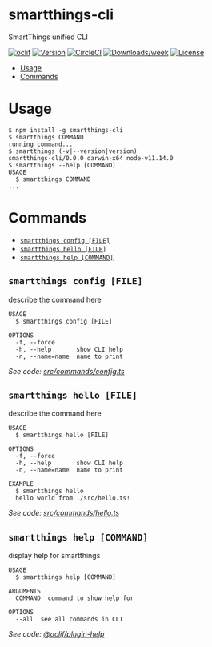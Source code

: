 smartthings-cli
===============

SmartThings unified CLI

[![oclif](https://img.shields.io/badge/cli-oclif-brightgreen.svg)](https://oclif.io)
[![Version](https://img.shields.io/npm/v/smartthings-cli.svg)](https://npmjs.org/package/smartthings-cli)
[![CircleCI](https://circleci.com/gh/SmartThingsCommunity/smartthings-cli/tree/master.svg?style=shield)](https://circleci.com/gh/SmartThingsCommunity/smartthings-cli/tree/master)
[![Downloads/week](https://img.shields.io/npm/dw/smartthings-cli.svg)](https://npmjs.org/package/smartthings-cli)
[![License](https://img.shields.io/npm/l/smartthings-cli.svg)](https://github.com/SmartThingsCommunity/smartthings-cli/blob/master/package.json)

<!-- toc -->
* [Usage](#usage)
* [Commands](#commands)
<!-- tocstop -->
# Usage
<!-- usage -->
```sh-session
$ npm install -g smartthings-cli
$ smartthings COMMAND
running command...
$ smartthings (-v|--version|version)
smartthings-cli/0.0.0 darwin-x64 node-v11.14.0
$ smartthings --help [COMMAND]
USAGE
  $ smartthings COMMAND
...
```
<!-- usagestop -->
# Commands
<!-- commands -->
* [`smartthings config [FILE]`](#smartthings-config-file)
* [`smartthings hello [FILE]`](#smartthings-hello-file)
* [`smartthings help [COMMAND]`](#smartthings-help-command)

## `smartthings config [FILE]`

describe the command here

```
USAGE
  $ smartthings config [FILE]

OPTIONS
  -f, --force
  -h, --help       show CLI help
  -n, --name=name  name to print
```

_See code: [src/commands/config.ts](https://github.com/SmartThingsCommunity/smartthings-cli/blob/v0.0.0/src/commands/config.ts)_

## `smartthings hello [FILE]`

describe the command here

```
USAGE
  $ smartthings hello [FILE]

OPTIONS
  -f, --force
  -h, --help       show CLI help
  -n, --name=name  name to print

EXAMPLE
  $ smartthings hello
  hello world from ./src/hello.ts!
```

_See code: [src/commands/hello.ts](https://github.com/SmartThingsCommunity/smartthings-cli/blob/v0.0.0/src/commands/hello.ts)_

## `smartthings help [COMMAND]`

display help for smartthings

```
USAGE
  $ smartthings help [COMMAND]

ARGUMENTS
  COMMAND  command to show help for

OPTIONS
  --all  see all commands in CLI
```

_See code: [@oclif/plugin-help](https://github.com/oclif/plugin-help/blob/v2.2.1/src/commands/help.ts)_
<!-- commandsstop -->
